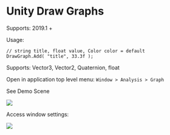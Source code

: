 # Unity Draw Graphs

Supports: 2019.1 + 

Usage: 
```
// string title, float value, Color color = default
DrawGraph.Add( "title", 33.3f );
```
Supports: Vector3, Vector2, Quaternion, float 

Open in application top level menu: `Window > Analysis > Graph`

See Demo Scene  
  
![](Demo/pic1.png?raw=true)

Access window settings:   
  
![](Demo/pic2.png?raw=true)
